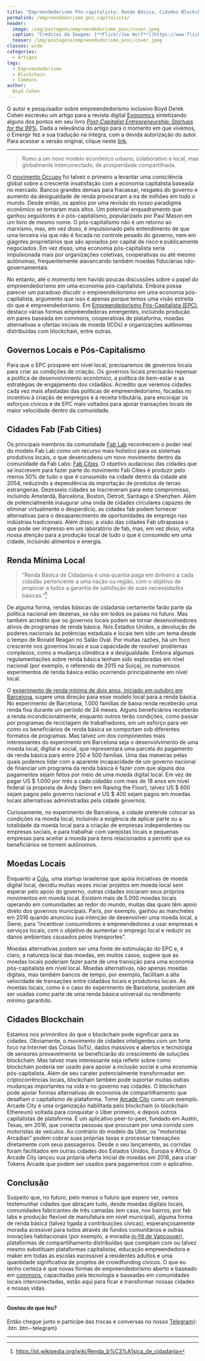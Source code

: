 ```yaml
---
title: "Empreendedorismo Pós-capitalista: Renda Básica, Cidades Blockchain e Moedas Locais"
permalink: /empreendedorismo_pos_capitalista/
header:
  image: /img/postagens/empreendedorismo_posc/cover.jpeg
  caption: "Creditos da Imagem: [**Flickr/Joe Wolf**](https://www.flickr.com/photos/joebehr/19885871121)"
  teaser: /img/postagens/empreendedorismo_posc/cover.jpeg
classes: wide
categories:
  - Artigos
tags:
  - Empreendedorismo
  - Blockchain
  - Commons
author:
  Boyd Cohen
---
```


O autor e pesquisador sobre empreendedorismo inclusivo Boyd Derek Cohen escreveu um artigo para a revista digital [Evonomics](https://evonomics.com/) sintetizando alguns dos pontos em seu livro [*Post-Capitalist Entrepreneurship: Startups for the 99%*](https://www.amazon.com/Post-Capitalist-Entrepreneurship-Startups-Boyd-Cohen/dp/1138713392). Dada a relevância do artigo para o momento em que vivemos, o Emergir fez a sua tradução na íntegra, com a devida autorização do autor.
Para acessar a versão original, clique neste [link](https://evonomics.com/post-capitalism-entrepreneurship/?utm_source=facebook&utm_campaign=organic).

---

> Rumo a um novo modelo econômico urbano, colaborativo e local, mas globalmente interconectado, de prosperidade compartilhada.

O [movimento Occupy](https://pt.wikipedia.org/wiki/Occupy_Wall_Street) foi talvez o primeiro a levantar uma consciência global sobre a crescente insatisfação com a economia capitalista baseada no mercado. Bancos grandes demais para fracassar, resgates do governo e aumento da desigualdade de renda provocaram a ira de milhões em todo o mundo. Desde então, os apelos por uma revisão do nosso paradigma econômico se tornaram mais altos. Um potencial enquadramento que ganhou seguidores é o pós-capitalismo, popularizado por Paul Mason em um livro de mesmo nome. O pós-capitalismo não é um retorno ao marxismo, mas, em vez disso, é impulsionado pelo entendimento de que uma terceira via que não é focada no controle pesado do governo, nem em giagntes proprietários que são apoiados por capital de risco e publicamente negociados. Em vez disso, uma economia pós-capitalista seria impulsionada mais por organizações coletivas, cooperativas ou até mesmo autônomas, frequentemente alavancando também moedas fiduciárias não-governamentais.

No entanto, até o momento tem havido poucas discussões sobre o papel do empreendedorismo em uma economia pós-capitalista. Embora possa parecer um paradoxo discutir o empreendedorismo em uma economia pós-capitalista, argumento que isso é apenas porque temos uma visão estreita do que é empreendedorismo. Em [Empreendedorismo Pós-Capitalista (EPC)](https://www.amazon.com/Post-Capitalist-Entrepreneurship-Startups-Boyd-Cohen/dp/1138713392), destaco várias formas empreendedoras emergentes, incluindo produção em pares baseada em commons, cooperativas de plataforma, moedas alternativas e ofertas iniciais de moeda (ICOs) e organizações autônomas distribuídas com blockchain, entre outras.

## Governos Locais e Pós-Capitalismo

Para que o EPC prospere em nível local, precisaremos de governos locais para criar as condições de criação. Os governos locais precisarão repensar a política de desenvolvimento econômico, a política de bem-estar e as estratégias de engajamento dos cidadãos. Acredito que veremos cidades cada vez mais afastadas das políticas de empreendedorismo, focadas no incentivo à criação de empregos e à receita tributária, para encorajar os esforços cívicos e de EPC mais voltados para apoiar transações locais de maior velocidade dentro da comunidade.

## Cidades Fab (Fab Cities)

Os principais membros da comunidade [Fab Lab](https://pt.wikipedia.org/wiki/Fab_lab) reconhecem o poder real do modelo Fab Lab como um recurso mais holístico para os sistemas produtivos locais, o que desencadeou um novo movimento dentro da comunidade da Fab Labs: [Fab Cities](http://fab.city/). O objetivo audacioso das cidades que se inscrevem para fazer parte do movimento Fab Cities é produzir pelo menos 50% de tudo o que é consumido na cidade dentro da cidade até 2054, reduzindo a dependência da importação de produtos de terras estrangeiras. Dezesseis cidades se inscreveram para este compromisso, incluindo Amsterdã, Barcelona, Boston, Detroit, Santiago e Shenzhen. Além de potencialmente inaugurar uma onda de cidades circulares capazes de eliminar virtualmente o desperdício, as cidades fab podem fornecer alternativas para o desaparecimento de oportunidades de emprego nas indústrias tradicionais. Além disso, a visão das cidades Fab ultrapassa o que pode ser impresso em um laboratório de fab, mas, em vez disso, volta nossa atenção para a produção local de tudo o que é consumido em uma cidade, incluindo alimentos e energia.

## Renda Mínima Local

> “Renda Básica de Cidadania é uma quantia paga em dinheiro a cada cidadão pertencente a uma nação ou região, com o objetivo de propiciar a todos a garantia de satisfação de suas necessidades básicas.”[^1]

De alguma forma, rendas básicas de cidadania certamente farão parte da política nacional em dezenas, se não em todos os países no futuro. Mas também acredito que os governos locais podem se tornar desenvolvedores ativos de programas de renda básica. Nos Estados Unidos, a devolução de poderes nacionais às potências estaduais e locais tem sido um tema desde o tempo de Ronald Reagan no Salão Oval. Por muitas razões, há um foco crescente nos governos locais e sua capacidade de resolver problemas complexos, como a mudança climática e a desigualdade. Embora algumas regulamentações sobre renda básica tenham sido exploradas em nível nacional (por exemplo, o referendo de 2015 na Suíça), os numerosos experimentos de renda básica estão ocorrendo principalmente em nível local.

O [experimento de renda mínima de dois anos, iniciado em outubro em Barcelona](http://basicincome.org/news/2017/08/barcelona-spain-design-minimum-income-experiment-finalized/), sugere uma direção para esse modelo local para a renda básica. No experimento de Barcelona, 1.000 famílias de baixa renda receberão uma renda fixa durante um período de 24 meses. Alguns beneficiários receberão a renda incondicionalmente, enquanto outros terão condições, como passar por programas de reciclagem de trabalhadores, em um esforço para ver como os beneficiários de renda básica se comportam sob diferentes formatos de programas. Mas talvez um dos componentes mais interessantes do experimento em Barcelona seja o desenvolvimento de uma moeda local, digital e social, que representará uma parcela do pagamento de renda básica para entre 250 e 500 famílias. Uma das maneiras pelas quais podemos lidar com a aparente incapacidade de um governo nacional de financiar um programa da renda básica é fazer com que alguns dos pagamentos sejam feitos por meio de uma moeda digital local. Em vez de pagar US $ 1.000 por mês a cada cidadão com mais de 18 anos em nível federal (a proposta de Andy Stern em Raising the Floor), talvez US $ 600 sejam pagos pelo governo nacional e US $ 400 sejam pagos em moedas locais alternativas administradas pela cidade governos.

Curiosamente, no experimento de Barcelona, a cidade pretende colocar as condições na moeda local, incluindo a exigência de aplicar parte ou a totalidade da moeda local para a criação de empresas independentes ou empresas sociais, e para trabalhar com varejistas locais e pequenas empresas para aceitar a moeda para itens relacionados a permitir que os beneficiários se tornem autônomos.

## Moedas Locais

Enquanto a [Colu](https://www.colu.com/), uma startup israelense que apóia iniciativas de moeda digital local, decidiu muitas vezes iniciar projetos em moeda local sem esperar pelo apoio do governo, outras cidades iniciaram seus próprios movimentos em moeda local. Existem mais de 5.000 moedas locais operando em comunidades ao redor do mundo, muitas das quais têm apoio direto dos governos municipais. Paris, por exemplo, ganhou as manchetes em 2016 quando anunciou sua intenção de desenvolver uma moeda local, a Siene, para “incentivar consumidores e empreendedores a usar empresas e serviços locais, com o objetivo de aumentar o emprego local e reduzir os danos ambientais causados pelos transportes”.

Moedas alternativas podem ser uma fonte de estimulação do EPC e, é claro, a natureza local das moedas, em muitos casos, sugere que as moedas locais poderiam fazer parte de uma transição para uma economia pós-capitalista em nível local. Moedas alternativas, não apenas moedas digitais, mas também bancos de tempo, por exemplo, facilitam a alta velocidade de transações entre cidadãos locais e produtores locais. As moedas locais, como é o caso do experimento de Barcelona, poderiam até ser usadas como parte de uma renda básica universal ou rendimento mínimo garantido.

## Cidades Blockchain

Estamos nos primórdios do que o blockchain pode significar para as cidades. Obviamente, o movimento de cidades inteligentes com um forte foco na Internet das Coisas (IoTs), dados massivos e abertos e tecnologia de sensores provavelmente se beneficiarão do crescimento de soluções blockchain. Mas talvez mais interessante seja refletir sobre como blockchain poderia ser usado para apoiar a inclusão social e uma economia pós-capitalista. Além de seu carater potencialmente transformador em criptocorrências locais, blockchain também pode suportar muitas outras mudanças importantes na vida e no governo nas cidades. O blockchain pode apoiar formas alternativas de economia de compartilhamento que desafiam o capitalismo de plataforma. Tome [Arcade City](https://arcade.city/) como um exemplo. Arcade City é uma organização habilitada pelo blockchain (o blockchain Ethereum) voltada para conquistar o Uber primeiro, e depois outros capitalistas de plataforma. É um aplicativo peer-to-peer, fundado em Austin, Texas, em 2016, que conecta pessoas que procuram por uma corrida com motoristas de veículos. Ao contrário do modelo da Uber, os "motoristas Arcadian" podem cobrar suas próprias taxas e processar transações diretamente com seus passageiros. Desde o seu lançamento, as corridas foram facilitados em outras cidades dos Estados Unidos, Europa e África. O Arcade City lançou sua própria oferta inicial de moedas em 2016, para criar Tokens Arcade que podem ser usados para pagamentos com o aplicativo.

## Conclusão

Suspeito que, no futuro, pelo menos o futuro que espero ver, vamos testemunhar cidades que abraçam tudo, desde moedas digitais locais, comunidades fabricantes de três camadas (em casa, nos bairros, por fab labs e produção flexível de manufatura em nível municipal), alguma forma de renda básica (talvez ligada a contribuições cívicas), esperançosamente moradia acessível para todos através de fundos comunitários e outras inovações habitacionais (por exemplo, a moradia [in-fill de Vancouver](https://thetyee.ca/News/2017/03/09/infillmap/)), plataformas de compartilhamento distribuídas que compitam com ou talvez mesmo substituam plataformas capitalistas, educação empreendedora e maker em todas as escolas eacessível a residentes adultos e uma quantidade significativa de projetos de crowdfunding cívicos. O que eu tenho certeza é que novas formas de empreendedorismo aberto e baseado em [commons](https://en.wikipedia.org/wiki/Commons), capacitadas pela tecnologia e baseadas em comunidades locais interconectadas, estão aqui para ficar e transformar nossas cidades e nossas vidas.

---

#### Gostou do que leu?

Então chegue junto e participe das trocas e conversas no nosso [<i class="fab fa-telegram"></i> Telegram](https://t.me/joinchat/F8MHBxDcG-_oaQ82DMKvYA){: .btn .btn--telegram}

---

[^1]: https://pt.wikipedia.org/wiki/Renda_b%C3%A1sica_de_cidadania

